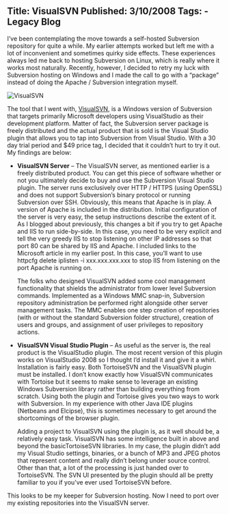 Title: VisualSVN
Published: 3/10/2008
Tags:
    - Legacy Blog
---
I’ve been contemplating the move towards a self-hosted Subversion repository for quite a while. My earlier attempts worked but left me with a lot of inconvenient and sometimes quirky side effects. These experiences always led me back to hosting Subversion on Linux, which is really where it works most naturally. Recently, however, I decided to retry my luck with Subversion hosting on Windows and I made the call to go with a “package” instead of doing the Apache / Subversion integration myself.

![VisualSVN](https://s3.amazonaws.com/s3.beckshome.com/20080310-Visual-SVN.png)

The tool that I went with, [VisualSVN](https://www.visualsvn.com/), is a Windows version of Subversion that targets primarily Microsoft developers using VisualStudio as their development platform. Matter of fact, the Subversion server package is freely distributed and the actual product that is sold is the Visual Studio plugin that allows you to tap into Subversion from Visual Studio. With a 30 day trial period and $49 price tag, I decided that it couldn’t hurt to try it out. My findings are below:

* **VisualSVN Server** – The VisualSVN server, as mentioned earlier is a freely distributed product. You can get this piece of software whether or not you ultimately decide to buy and use the Subversion Visual Studio plugin. The server runs exclusively over HTTP / HTTPS (using OpenSSL) and does not support Subversion’s binary protocol or running Subversion over SSH. Obviously, this means that Apache is in play. A version of Apache is included in the distribution. Initial configuration of the server is very easy, the setup instructions describe the extent of it. As I blogged about previously, this changes a bit if you try to get Apache and IIS to run side-by-side. In this case, you need to be very explicit and tell the very greedy IIS to stop listening on other IP addresses so that port 80 can be shared by IIS and Apache. I included links to the Microsoft article in my earlier post. In this case, you’ll want to use httpcfg delete iplisten -i xxx.xxx.xxx.xxx to stop IIS from listening on the port Apache is running on.

    The folks who designed VisualSVN added some cool management functionality that shields the administrator from lower level Subversion commands. Implemented as a Windows MMC snap-in, Subversion repository administration be performed right alongside other server management tasks. The MMC enables one step creation of repositories (with or without the standard Subversion folder structure), creation of users and groups, and assignment of user privileges to repository actions.

* **VisualSVN Visual Studio Plugin** – As useful as the server is, the real product is the VisualStudio plugin. The most recent version of this plugin works on VisualStudio 2008 so I thought I’d install it and give it a whirl. Installation is fairly easy. Both TortoiseSVN and the VisualSVN plugin must be installed. I don’t know exactly how VisualSVN communicates with Tortoise but it seems to make sense to leverage an existing Windows Subversion library rather than building everything from scratch. Using both the plugin and Tortoise gives you two ways to work with Subversion. In my experience with other Java IDE plugins (Netbeans and Elcipse), this is sometimes necessary to get around the shortcomings of the browser plugin.

    Adding a project to VisualSVN using the plugin is, as it well should be, a relatively easy task. VisualSVN has some intelligence built in above and beyond the basicTortoiseSVN libraries. In my case, the plugin didn’t add my Visual Studio settings, binaries, or a bunch of MP3 and JPEG photos that represent content and really didn’t belong under source control. Other than that, a lot of the processing is just handed over to TortoiseSVN. The SVN UI presented by the plugin should all be pretty familiar to you if you’ve ever used TortoiseSVN before.

This looks to be my keeper for Subversion hosting. Now I need to port over my existing repositories into the VisualSVN server.

